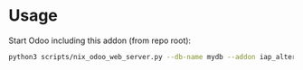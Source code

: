 # Usage

Start Odoo including this addon (from repo root):

```bash
python3 scripts/nix_odoo_web_server.py --db-name mydb --addon iap_alternative_provider
```
